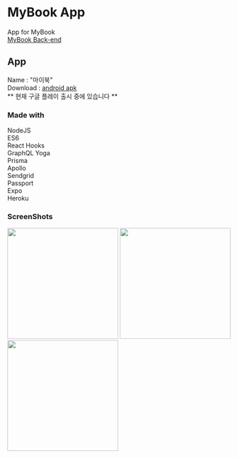 # MyBook App
App for MyBook<br>
[MyBook Back-end](https://github.com/danmin20/MyBook-Backend)

## App
Name : "마이북"<br/>
Download : [android apk](https://expo.io/artifacts/cb219f6b-6b3d-45a2-8c6d-1b359a7a5850)<br/>
** 현재 구글 플레이 출시 중에 있습니다 **

### Made with
NodeJS<br>
ES6<br>
React Hooks<br>
GraphQL Yoga<br>
Prisma<br>
Apollo<br>
Sendgrid<br>
Passport<br>
Expo<br>
Heroku<br>

### ScreenShots
<div>
<img width="250" src="https://user-images.githubusercontent.com/50590192/74651288-cb099a00-51c6-11ea-9400-0e6815b024c3.gif">
<img width="250" src="https://user-images.githubusercontent.com/50590192/74651291-cd6bf400-51c6-11ea-9c18-07bca8a07c1a.gif">
<img width="250" src="https://user-images.githubusercontent.com/50590192/74651298-d1981180-51c6-11ea-9d2d-9a3b4a0b97f9.gif">
</div>
